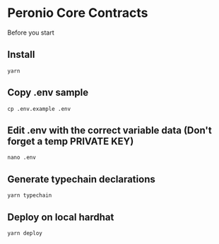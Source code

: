 # Peronio Core Contracts

Before you start

## Install

```shell
yarn
```

## Copy .env sample

```shell
cp .env.example .env
```

## Edit .env with the correct variable data (Don't forget a temp PRIVATE KEY)

```shell
nano .env
```

## Generate typechain declarations

```shell
yarn typechain
```

## Deploy on local hardhat

```shell
yarn deploy
```
